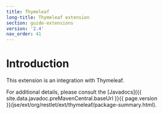 ```yaml
---
title: Thymeleaf
long-title: Thymeleaf extension
section: guide-extensions
version: '2.4'
nav_order: 41
---
```

# Introduction

This extension is an integration with Thymeleaf.

For additional details, please consult the
[Javadocs]({{ site.data.javadoc.preMavenCentral.baseUrl }}{{ page.version }}/jse/ext/org/restlet/ext/thymeleaf/package-summary.html).
